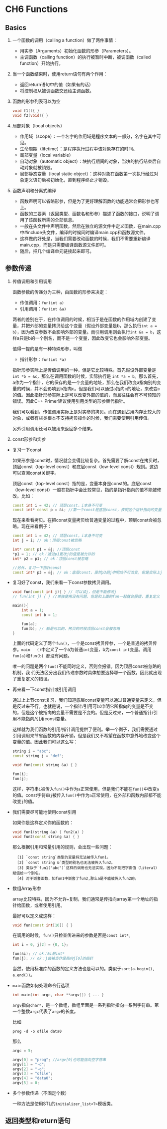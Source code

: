 # CH6 Functions

## Basics

1. 一个函数的调用（calling a function）做了两件事情：

    - 用实参（Arguments）初始化函数的形参（Parameters）。
    - 主调函数（calling function）的执行被暂时中断，被调函数（called function）开始执行。

2. 当一个函数结束时，使用return语句有两个作用：

    - 返回return语句中的值（如果有的话）
    - 将控制权从被调函数交还给主调函数。

3. 函数的形参列表可以为空

    ```c++
    void f1(){ }
    void f2(void){ }
    ```
4. 局部对象（local objects）

    - 作用域（scope）：一个名字的作用域是程序文本的一部分，名字在其中可见。
    - 生命周期（lifetime）：是程序执行过程中该对象存在的时间。
    - 局部变量（local variable）
    - 自动对象（automatic object）：块执行期间的对象，当块的执行结束后自动对象就被销毁。
    - 局部静态变量（local static object）：这种对象在函数第一次执行经过对象定义语句后被初始化，直到程序终止才销毁。

5. 函数声明和分离式编译

    - 函数声明可以省略形参，但是为了更好理解函数的功能通常会把形参也写上。
    - 函数的三要素（返回类型、函数名和形参）描述了函数的接口，说明了调用了该函数所需的全部信息。
    - 一般在头文件中声明函数，然后在独立的源文件中定义函数，在main.cpp中#include头文件，编译的时候同时编译main.cpp和函数源文件。
    - 这样做的好处是，当我们需要改动函数的时候，我们不需要重新编译main.cpp，而是只需要编译函数源文件即可。
    - 随后，把几个编译单元链接起来即可。

## 参数传递

1. 传值调用和引用调用

    函数参数的传递分为三种，由函数的形参来决定：

    - 传值调用：`fun(int a)`
    - 引用调用：`fun(int &a)`

    两者的差别在于，在传值调用的时候，相当于是在函数的作用域内创建了变量，并把外部的变量拷贝给这个变量（假设外部变量是b，那么执行`int a = b`），因为改变参数不会影响外部的变量。而引用调用则会执行`int &a = b`，这样a只是b的一个别名，而不是一个变量，因此改变它也会影响外部变量。

    值得一提的是有一种特殊形参，叫做

    - 指针形参：`fun(int *a)`

    指针形参实际上是传值调用的一种，但是它比较特殊。首先假设外部变量是 `int *b = &c`，那么在调用函数的时候，实际执行是 `int *a = b`。那么首先，a作为一个指针，它的保存的是一个变量的地址，那么在我们改变a指向别的变量的时候，并不会影响到b指向c。但是我们可以通过a指向c的地址，来改变c的值。因此指针形参实际上是可以改变外部的值的，而且往往会有不可预知的错误。因此C++ Primer建议使用引用类型的形参替代指针。

    我们可以看到，传值调用实际上是对实参的拷贝。而在遇到占用内存比较大的对象，或者有些类根本不支持拷贝操作的时候，我们需要使用引用传值。

    另外引用调用还可以被用来返回多个结果。

2. const形参和实参

- 复习一下const

    如果形参是const时，情况就会变得比较复杂。首先需要了解const在拷贝时，顶层const（top-level const）和底层const（low-level const）规则。这边可以查阅const关键字。

    顶层const（top-level const）指的是，变量本身是const的。底层const（low-level const）一般在指针中会比较常见，指的是指针指向的值不能被修改。比如：

    ```c++
    const int i = 42; // 顶层const，i本身不可变
    const int* const p = &i; //第一个const是底层const，表明这个指针指向的变量不可变，第二个const是顶层const，p这个指针只能指向i而不能被修改成指向别的变量。
    ```

    现在来看看拷贝。在把const变量拷贝给普通变量的过程中，顶层const会被忽略。现在来看例子：

    ```c++
    const int i = 42; // 顶层const，i本身不可变
    int j = i; // ok：顶层const被忽略

    int* const p1 = &j; //顶层const
    *p1 = 1; // ok：通过p1更改j的值是被允许的
    int* p2 = p1; // ok：顶层const被忽略

    //另外，复习一下指针const
    const int* p3 = &j; // ok：底层const，虽然p3把j申明成不可改变，但是实际上j是可以改变的，只是我们不能通过p3来改变j的值。
    ```

- 复习好了const，我们来看一下const参数拷贝调用。

    ```c++
    void fun(const int j){ } // 可以读j，但是不能修改j
    // fun(int j) { } //单独使用没有问题，但是和上面的fun一起就会报错，重复定义

    main(){
        int a = 1;
        const int b = 1;

        fun(a);
        fun(b); // 都是可以的，拷贝的时候顶层const会被忽略
    }
    ```

    上面的代码定义了两个`fun()`，一个是const拷贝传参，一个是普通的拷贝传参。`main   ()`中定义了一个a为普通`int`变量，b为`const int`变量。调用`fun(a)`和`fun(b) `都没有问题。

    唯一的问题是两个`fun()`不能同时定义，否则会报错。因为顶层const被忽略的机制，我  们无法区分出我们传递参数时具体想要选择哪一个函数，因此就出现了重复定义的错误。

- 再来看一下const指针或引用调用

    通过上上节const复习，我们知道底层const变量可以通过普通变量来定义，但是反过来不行。也就是说，一个指针/引用可以申明它所指向的变量是不变的，但是这个被指向的变量不需要是不变的。但是反过来，一个普通指针/引用不能指向/引用const变量。

    这样就为我们函数的引用/指针调用提供了便利。举一个例子，我们需要通过引用调用来节省函数的内存开销，但是我们又不希望在函数中意外地改变这个变量的值。因此我们可以这么写：

    ```c++
    string i = "abc";
    const string j = "def";

    void fun(const string &a) { }

    fun(i);
    fun(j);
    ```

    这样，字符串`i`被传入`fun()`中作为`a`正常使用，但是我们不能在`fun()`中改变`a`的值。const字符串`j`被传入`fun()`中作为`a`正常使用，在外部和函数内部都不能改变`j`的值。

- 我们需要尽可能地使用const引用

    如果你是这样定义你的函数的：

    ```c++
    void fun1(string &a) { fun2(a) }
    void fun2(const string &a) { }
    ```

    那么根据引用和常量引用的规则，会出现一些问题：
        
        [1] `const string`类型的变量将无法被传入fun1。
        [2] `const string &`类型的别名也无法被传入fun2。
        [3] 类似于`fun1("abc")`这样的调用也无法实现，因为不能把字面值（literal）赋值给一个别名。
        [4] 对于嵌套函数，如fun1中嵌套了fun2,那么a是不能被传入fun2的。

- 数组Array形参

    array比较特殊，因为不允许`=`复制，我们通常是传指向array第一个地址的指针给函数，或者使用引用。

    最好可以定义成这样：

    ```c++
    void fun(const int[10]) { }
    ```

    在调用的时候，`fun()`只检查传进来的参数是否是`const int*`。

    ```c++
    int i = 0, j[2] = {0, 1};

    fun(&i); // ok：&i是int*
    fun(j); // ok：j会被当作是指向j[0]的指针
    ```

    当然，使用标准库的函数的定义方法也是可以的。类似于`sort(a.begin(), a.end())`。

- `main`函数如何处理命令行选项

    ```c++
    int main(int argc, char **argv[]) { ... }
    ```
    `argv`指向`char*`，是一个数组，数组里面是一系列指针指向一系列字符串。第一个整数`argc`代表了`argv`的长度。

    比如

    ```shell
    prog -d -o ofile data0
    ```

    那么

    ```c++
    argc = 5;
    
    argv[0] = "prog"; //argv[0]也可能指向空字符串
    argv[1] = "-d";
    argv[2] = "-o";
    argv[3] = "ofile";
    argv[4] = "data0";
    argv[5] = 0;
    ```

- 多个参数传递（不固定个数）

    一种方法是使用STL的`initializer_list<T>`模板类。

## 返回类型和return语句
